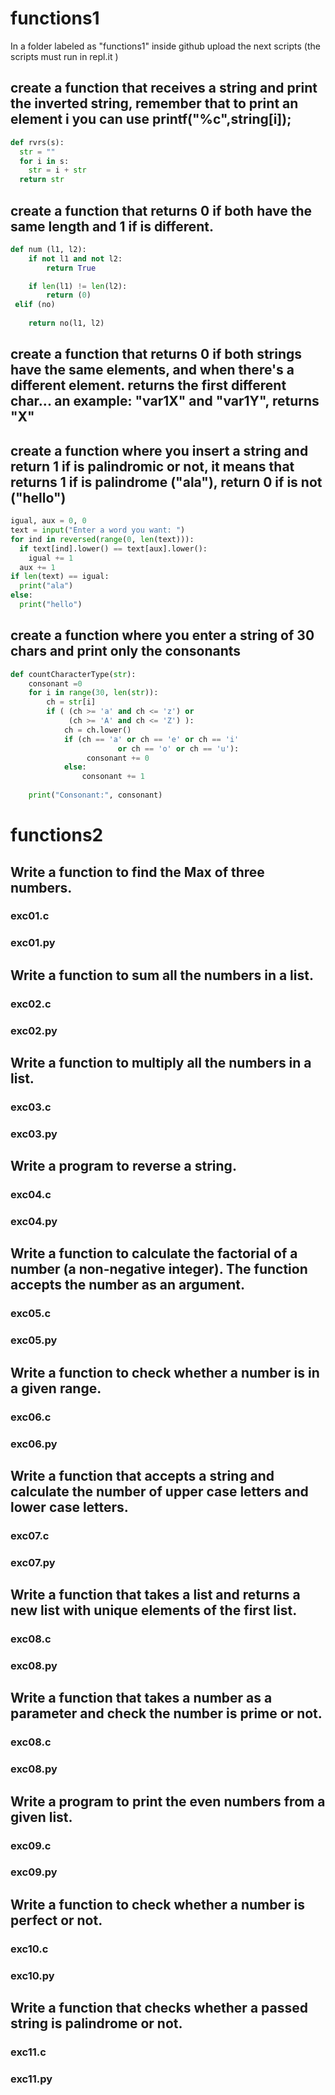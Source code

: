 # functions1
In a folder labeled as "functions1" inside github upload the next scripts (the scripts must run in repl.it )
## create a function that receives a string and print the inverted string, remember that to print an element i you can use printf("%c",string[i]);
```python
def rvrs(s): 
  str = "" 
  for i in s: 
    str = i + str
  return str
 ```
## create a function that returns 0 if both have the same length and 1 if is different.
```python
def num (l1, l2):
    if not l1 and not l2:
        return True

    if len(l1) != len(l2):
        return (0)
 elif (no)
   
    return no(l1, l2)
 ```
## create a function that returns 0 if both strings have the same elements, and when there's a different element. returns the first different char... an example: "var1X" and "var1Y", returns "X"
## create a function where you insert a string and return 1 if is palindromic or not, it means that returns 1 if is palindrome ("ala"), return 0 if is not ("hello")
```python 
igual, aux = 0, 0
text = input("Enter a word you want: ")
for ind in reversed(range(0, len(text))):
  if text[ind].lower() == text[aux].lower():
    igual += 1
  aux += 1
if len(text) == igual:
  print("ala")
else:
  print("hello")
 ```
## create a function where you enter a string of 30 chars and print only the consonants
```python
def countCharacterType(str): 
    consonant =0
    for i in range(30, len(str)):   
        ch = str[i] 
        if ( (ch >= 'a' and ch <= 'z') or 
             (ch >= 'A' and ch <= 'Z') ):  
            ch = ch.lower() 
            if (ch == 'a' or ch == 'e' or ch == 'i' 
                        or ch == 'o' or ch == 'u'): 
                 consonant += 0
            else: 
                consonant += 1
                
    print("Consonant:", consonant)  
```
# functions2
## Write a function to find the Max of three numbers.
### exc01.c
### exc01.py
## Write a function to sum all the numbers in a list.
### exc02.c
### exc02.py
## Write a function to multiply all the numbers in a list.
### exc03.c
### exc03.py
## Write a program to reverse a string.
### exc04.c
### exc04.py
## Write a function to calculate the factorial of a number (a non-negative integer). The function accepts the number as an argument.
### exc05.c
### exc05.py
## Write a function to check whether a number is in a given range.
### exc06.c
### exc06.py
## Write a function that accepts a string and calculate the number of upper case letters and lower case letters.
### exc07.c
### exc07.py
## Write a function that takes a list and returns a new list with unique elements of the first list.
### exc08.c
### exc08.py
## Write a function that takes a number as a parameter and check the number is prime or not.
### exc08.c
### exc08.py
## Write a program to print the even numbers from a given list.
### exc09.c
### exc09.py
## Write a function to check whether a number is perfect or not.
### exc10.c
### exc10.py
## Write a function that checks whether a passed string is palindrome or not.
### exc11.c
### exc11.py
